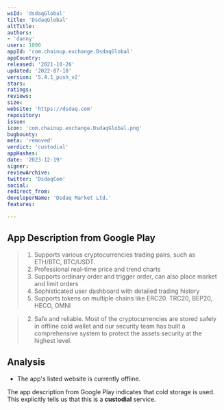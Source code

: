 ```yaml
---
wsId: 'dsdaqGlobal'
title: 'DsdaqGlobal'
altTitle: 
authors:
- 'danny'
users: 1000
appId: 'com.chainup.exchange.DsdaqGlobal'
appCountry: 
released: '2021-10-26'
updated: '2022-07-18'
version: '5.4.1_push_v2'
stars: 
ratings: 
reviews: 
size: 
website: 'https://dsdaq.com'
repository: 
issue: 
icon: 'com.chainup.exchange.DsdaqGlobal.png'
bugbounty: 
meta: 'removed'
verdict: 'custodial'
appHashes: 
date: '2023-12-19'
signer: 
reviewArchive: 
twitter: 'DsdaqCom'
social: 
redirect_from: 
developerName: 'Dsdaq Market Ltd.'
features: 

---
```


## App Description from Google Play 

> 1. Supports various cryptocurrencies trading pairs, such as ETH/BTC, BTC/USDT.
> 2. Professional real-time price and trend charts
> 3. Supports ordinary order and trigger order, can also place market and limit orders
> 4. Sophisticated user dashboard with detailed trading history
> 5. Supports tokens on multiple chains like ERC20. TRC20, BEP20, HECO, OMNI

> 2. Safe and reliable. Most of the cryptocurrencies are stored safely in offline cold wallet and our security team has built a comprehensive system to protect the assets security at the highest level.

## Analysis 

- The app's listed website is currently offline.

The app description from Google Play indicates that cold storage is used. This explicitly tells us that this is a **custodial** service.
